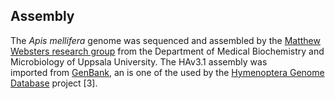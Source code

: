 Assembly
--------

The *Apis mellifera* genome was sequenced and assembled by the [Matthew Websters research group](https://www.imbim.uu.se/research-groups/genetics-and-genomics/Webster-Matthew/) from the Department of Medical Biochemistry and Microbiology of Uppsala University.
The HAv3.1 assembly was  
imported from
[GenBank](https://www.ncbi.nlm.nih.gov/assembly/GCA_003254395.2/), an is one of the used by the [Hymenoptera Genome Database](https://hymenoptera.elsiklab.missouri.edu) project
\[3\].
